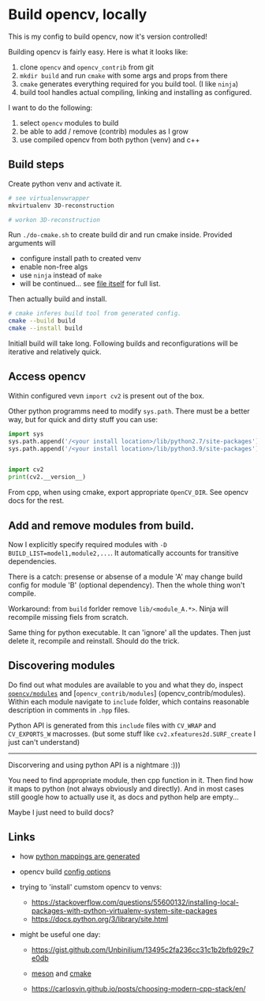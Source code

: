 # Build opencv, locally

This is my config to build opencv, now it's version controlled!

Building opencv is fairly easy. Here is what it looks like:

1. clone `opencv` and `opencv_contrib` from git
2. `mkdir build` and run `cmake` with some args and props from there
3. `cmake` generates everything required for you build tool. (I like `ninja`)
4. build tool handles actual compiling, linking and installing as configured.


I want to do the following:

1. select `opencv` modules to build
2. be able to add / remove (contrib) modules as I grow
3. use compiled opencv from both python (venv) and c++ 


## Build steps

Create python venv and activate it. 

```sh
# see virtualenvwrapper
mkvirtualenv 3D-reconstruction

# workon 3D-reconstruction
```

Run `./do-cmake.sh` to create build dir and run cmake inside.
Provided arguments will

- configure install path to created venv
- enable non-free algs
- use `ninja` instead of `make`
- will be continued... see [file itself](do-cmake.sh) for full list.


Then actually build and install.  

```sh
# cmake inferes build tool from generated config.
cmake --build build
cmake --install build
```

Initiall build will take long. Following builds and reconfigurations will be
iterative and relatively quick.

## Access opencv

Within configured vevn `import cv2` is present out of the box.

Other python programms need to modify `sys.path`. 
There must be a better way, but for quick and dirty stuff you can use:

```py
import sys
sys.path.append('/<your install location>/lib/python2.7/site-packages')
sys.path.append('/<your install location>/lib/python3.9/site-packages')


import cv2
print(cv2.__version__)
```

From cpp, when using cmake, export appropriate `OpenCV_DIR`. 
See opencv docs for the rest.


## Add and remove modules from build.

Now I explicitly specify required modules with `-D BUILD_LIST=model1,module2,...`. It automatically accounts for transitive dependencies.

There is a catch: presense or absense of a module 'A' may change build config
for module 'B' (optional dependency). Then the whole thing won't compile.

Workaround: from `build` forlder remove `lib/<module_A.*>`. Ninja will recompile missing fiels from scratch. 

Same thing for python executable. It can 'ignore' all the updates.
Then just delete it, recompile and reinstall. Should do the trick.

## Discovering modules

Do find out what modules are available to you and what they do,
inspect [`opencv/modules`](opencv/modules) and [`opencv_contrib/modules`]
(opencv_contrib/modules). Within each module navigate to `include` folder, 
which contains reasonable description in comments in `.hpp` files.

Python API is generated from this `include` files with `CV_WRAP` and `CV_EXPORTS_W` macrosses. 
(but some stuff like `cv2.xfeatures2d.SURF_create` I just can't understand)

---

Discorvering and using python API is a nightmare :)))

You need to find appropriate module, then cpp function in it. 
Then find how it maps to python (not always obviously and directly).
And in most cases still google how to actually use it, as 
docs and python help are empty...

Maybe I just need to build docs?


## Links

- how [python mappings are generated](https://docs.opencv.org/master/da/d49/tutorial_py_bindings_basics.html)

- opencv build [config options](https://docs.opencv.org/master/db/d05/tutorial_config_reference.html)

- trying to 'install' cumstom opencv to venvs:
    - https://stackoverflow.com/questions/55600132/installing-local-packages-with-python-virtualenv-system-site-packages
    - https://docs.python.org/3/library/site.html

- might be useful one day:
    - https://gist.github.com/Unbinilium/13495c2fa236cc31c1b2bfb929c7e0db
    
    - [meson](https://mesonbuild.com/Wrap-dependency-system-manual.html) and [cmake](https://cmake.org/overview/)
    
    - https://carlosvin.github.io/posts/choosing-modern-cpp-stack/en/